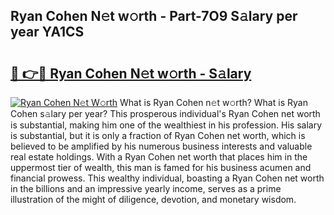 ## Ryan Cohen N𝚎t w𝚘rth - Part-7O9 S𝚊lary per year YA1CS

# <h2><a href="http://gc3fmt.nevu.top/?p=Ryan+Cohen">🔗 👉🔴 Ryan Cohen N𝚎t w𝚘rth - S𝚊lary</a></h2>

[![Ryan Cohen N𝚎t W𝚘rth](https://i.imgur.com/Oavwk0R.jpeg)](http://gc3fmt.nevu.top/?p=Ryan+Cohen)
What is Ryan Cohen n𝚎t w𝚘rth? What is Ryan Cohen s𝚊lary per year?
This prosperous individual's Ryan Cohen net worth is substantial, making him one of the wealthiest in his profession. His salary is substantial, but it is only a fraction of Ryan Cohen net worth, which is believed to be amplified by his numerous business interests and valuable real estate holdings. With a Ryan Cohen net worth that places him in the uppermost tier of wealth, this man is famed for his business acumen and financial prowess. This wealthy individual, boasting a Ryan Cohen net worth in the billions and an impressive yearly income, serves as a prime illustration of the might of diligence, devotion, and monetary wisdom.
